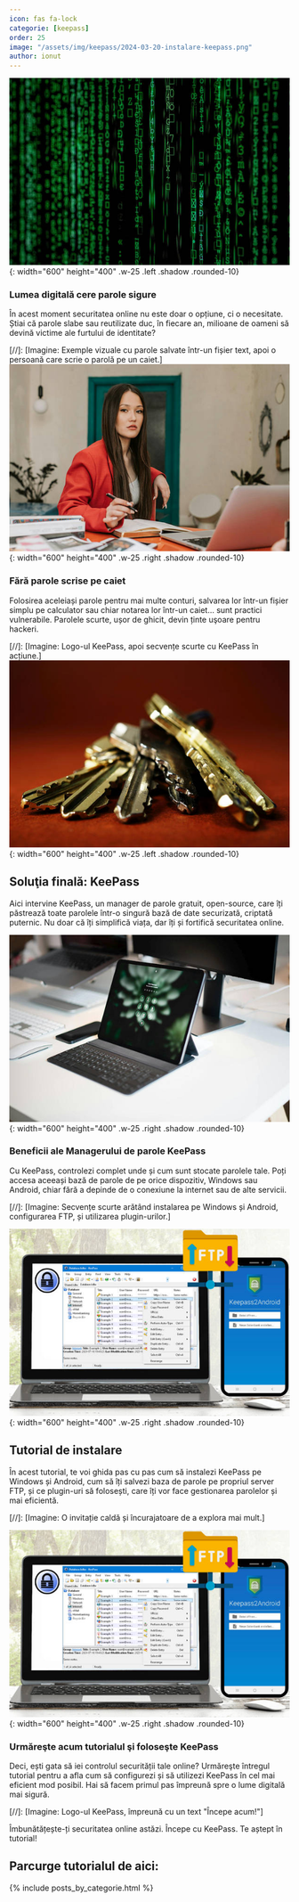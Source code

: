 ```yaml
---
icon: fas fa-lock
categorie: [keepass]
order: 25
image: "/assets/img/keepass/2024-03-20-instalare-keepass.png"
author: ionut
---
```


![Internetul: o lume digitală, date care curg](/assets/img/keepass/intro-01-600x400.jpg){: width="600" height="400" .w-25 .left .shadow .rounded-10}
### Lumea digitală cere parole sigure
În acest moment securitatea online nu este doar o opțiune, ci o necesitate. Știai că parole slabe sau reutilizate duc, în fiecare an, milioane de oameni să devină victime ale furtului de identitate?


[//]: [Imagine: Exemple vizuale cu parole salvate într-un fișier text, apoi o persoană care scrie o parolă pe un caiet.]
![Parole salvate pe caiet](/assets/img/keepass/intro-02-600x400.jpg){: width="600" height="400" .w-25 .right .shadow .rounded-10}
### Fără parole scrise pe caiet
Folosirea aceleiași parole pentru mai multe conturi, salvarea lor într-un fișier simplu pe calculator sau chiar notarea lor într-un caiet... sunt practici vulnerabile. Parolele scurte, ușor de ghicit, devin ținte uşoare pentru hackeri.

[//]: [Imagine: Logo-ul KeePass, apoi secvențe scurte cu KeePass în acțiune.]
![Soluţia KeePass](/assets/img/keepass/intro-03-600x400.jpg){: width="600" height="400" .w-25 .left .shadow .rounded-10}
## Soluţia finală: KeePass
Aici intervine KeePass, un manager de parole gratuit, open-source, care îți păstrează toate parolele într-o singură bază de date securizată, criptată puternic. Nu doar că îți simplifică viața, dar îți și fortifică securitatea online.

![Beneficiile KeePass](/assets/img/keepass/intro-04-600x400.jpg){: width="600" height="400" .w-25 .right .shadow .rounded-10}
### Beneficii ale Managerului de parole KeePass
Cu KeePass, controlezi complet unde și cum sunt stocate parolele tale. Poți accesa aceeași bază de parole de pe orice dispozitiv, Windows sau Android, chiar fără a depinde de o conexiune la internet sau de alte servicii.

[//]: [Imagine: Secvențe scurte arătând instalarea pe Windows și Android, configurarea FTP, și utilizarea plugin-urilor.]

![KeePass pentru Windows şi Android](/assets/img/keepass/intro-05-600x400.jpg){: width="600" height="400" .w-25 .right .shadow .rounded-10}
## Tutorial de instalare
În acest tutorial, te voi ghida pas cu pas cum să instalezi KeePass pe Windows și Android, cum să îți salvezi baza de parole pe propriul server FTP, și ce plugin-uri să folosești, care îți vor face gestionarea parolelor și mai eficientă.

[//]: [Imagine: O invitație caldă și încurajatoare de a explora mai mult.]

![Urmăreşte tutorialul ](/assets/img/keepass/intro-05-600x400.jpg){: width="600" height="400" .w-25 .right .shadow .rounded-10}
### Urmăreşte acum tutorialul şi foloseşte KeePass
Deci, ești gata să iei controlul securității tale online? Urmăreşte întregul tutorial pentru a afla cum să configurezi și să utilizezi KeePass în cel mai eficient mod posibil. Hai să facem primul pas împreună spre o lume digitală mai sigură.

[//]: [Imagine: Logo-ul KeePass, împreună cu un text "Începe acum!"]

Îmbunătățește-ți securitatea online astăzi. Începe cu KeePass. Te aștept în tutorial!




## Parcurge tutorialul de aici:

{% include posts_by_categorie.html %}
